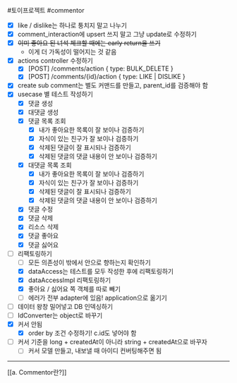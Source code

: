 #토이프로젝트 #commentor 

 - [x] like / dislike는 하나로 퉁치지 말고 나누기
 - [x] comment_interaction에 upsert 쓰지 말고 그냥 update로 수정하기
 - [x] ~~이미 좋아요 된 녀석 체크할 때에는 early return을 쓰기~~
	 - 이게 더 가독성이 떨어지는 것 같음
 - [x] actions controller 수정하기
	 - [x] [POST] /comments/action { type: BULK_DELETE }
	 - [x] [POST] /comments/{id}/action { type: LIKE | DISLIKE }
- [x] create sub comment는 별도 커맨드를 만들고, parent_id를 검증해야 함
- [x] usecase 별 테스트 작성하기
	- [x] 댓글 생성
	- [x] 대댓글 생성
	- [x] 댓글 목록 조회
		- [x] 내가 좋아요한 목록이 잘 보이나 검증하기
		- [x] 자식이 있는 친구가 잘 보이나 검증하기
		- [x] 삭제된 댓글이 잘 표시되나 검증하기
		- [x] 삭제된 댓글의 댓글 내용이 안 보이나 검증하기
	- [x] 대댓글 목록 조회
		- [x] 내가 좋아요한 목록이 잘 보이나 검증하기
		- [x] 자식이 있는 친구가 잘 보이나 검증하기
		- [x] 삭제된 댓글이 잘 표시되나 검증하기
		- [x] 삭제된 댓글의 댓글 내용이 안 보이나 검증하기
	- [x] 댓글 수정
	- [x] 댓글 삭제
	- [x] 리소스 삭제
	- [x] 댓글 좋아요
	- [x] 댓글 싫어요
- [ ] 리팩토링하기
	- [ ] 모든 의존성이 밖에서 안으로 향하는지 확인하기
	- [x] dataAccess는 테스트를 모두 작성한 후에 리팩토링하기
	- [x] dataAccessImpl 리팩토링하기
	- [x] 좋아요 / 싫어요 쪽 객체를 따로 빼기
	- [ ] 에러가 전부 adapter에 있음! application으로 옮기기
- [ ] 데이터 왕창 밀어넣고 DB 인덱싱하기
- [ ] IdConverter는 object로 바꾸기
- [x] 커서 안됨
	- [x] order by 조건 수정하기! c.id도 넣어야 함
- [ ] 커서 기준을 long + createdAt이 아니라 string + createdAt으로 바꾸자
	- [ ] 커서 모델 만들고, 내보낼 때 아이디 컨버팅해주면 됨
---
[[a. Commentor란?]]